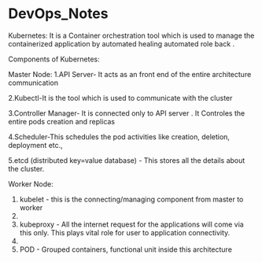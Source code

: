 # DevOps_Notes
Kubernetes:
It is a Container orchestration tool which is used to manage the containerized application by automated healing automated role back .

Components of Kubernetes:

Master Node:
1.API Server- It acts as an front end of the entire architecture communication

2.Kubectl-It is the tool which is used to communicate with the cluster

3.Controller Manager- It is connected only to API server . It Controles the entire pods creation and replicas

4.Scheduler-This schedules the pod activities like creation, deletion, deployment etc.,

5.etcd (distributed key=value database) - This stores all the details about the cluster.

Worker Node:
1. kubelet - this is the connecting/managing component from master to worker
2. 
3. kubeproxy - All the internet request for the applications will come via this only. This plays vital role for user to application connectivity.
4. 
5. POD - Grouped containers, functional unit inside this architecture
